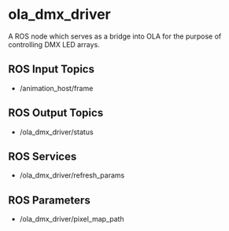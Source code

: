 ola_dmx_driver
===
A ROS node which serves as a bridge into OLA for the purpose of controlling DMX LED arrays.


ROS Input Topics
---
* /animation_host/frame


ROS Output Topics
---
* /ola_dmx_driver/status


ROS Services
---
* /ola_dmx_driver/refresh_params


ROS Parameters
---
* /ola_dmx_driver/pixel_map_path
